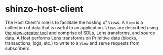 # shinzo-host-client
The Host Client's role is to facilitate the hosting of `View`s. A `View` is a collection of data that is useful to an application. `View`s are described using [the view-creator tool](https://github.com/shinzonetwork/view-creator) and comprise of SDLs, Lens transforms, and source data. A Host performs Lens transforms on Primitive data (blocks, transactions, logs, etc.) to write to a `View` and serve requests from subscribers.
